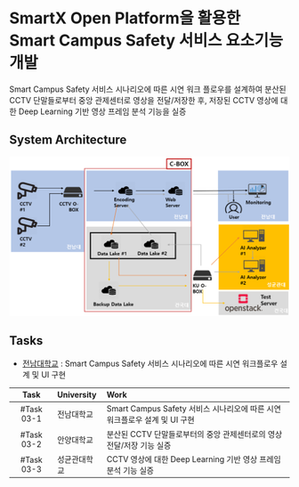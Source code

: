 # SmartX Open Platform을 활용한 Smart Campus Safety 서비스 요소기능 개발


Smart Campus Safety 서비스 시나리오에 따른 시연 워크 플로우를 설계하여 분산된 CCTV 단말들로부터 중앙 관제센터로 영상을 전달/저장한 후, 저장된 CCTV 영상에 대한 Deep Learning 기반 영상 프레임 분석 기능을 실증

## System Architecture
![Architecture](./images/architecture.png)

## Tasks

 * [전남대학교](https://github.com/dudtntdud/Smart-Campus-Safety-Service/tree/master/%5BTask%20%2303-1%5D%20%EC%8B%9C%EC%97%B0%20%EC%9B%8C%ED%81%AC%20%ED%94%8C%EB%A1%9C%EC%9A%B0%20%EB%B0%8F%20UI) : Smart Campus Safety 서비스 시나리오에 따른 시연 워크플로우 설계 및 UI 구현
 
|Task|University|Work|
|:--------:|:---------|:--------|
|#Task 03-1| 전남대학교 |Smart Campus Safety 서비스 시나리오에 따른 시연 워크플로우 설계 및 UI 구현|
|#Task 03-2| 안양대학교 |분산된 CCTV 단말들로부터의 중앙 관제센터로의 영상 전달/저장 기능 실증|
|#Task 03-3|성균관대학교|CCTV 영상에 대한 Deep Learning 기반 영상 프레임 분석 기능 실증|
